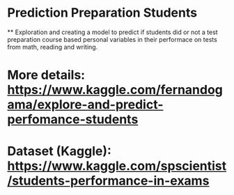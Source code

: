 # Prediction Preparation Students

** Exploration and creating a model to predict if students did or not a test preparation course based personal variables in their performace on tests from math, reading and writing.


# More details: https://www.kaggle.com/fernandogama/explore-and-predict-perfomance-students

# Dataset (Kaggle): https://www.kaggle.com/spscientist/students-performance-in-exams

